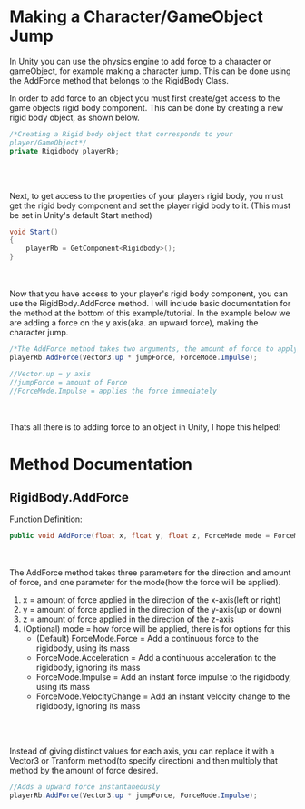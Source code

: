 # Making a Character/GameObject Jump

In Unity you can use the physics engine to add force to a character or gameObject, for example making a character jump. This can be done using the AddForce method that belongs to the RigidBody Class. 

In order to add force to an object you must first create/get access to the game objects rigid body component. This can be done by creating a new rigid body object, as shown below.

```C#
/*Creating a Rigid body object that corresponds to your 
player/GameObject*/
private Rigidbody playerRb;
```
<br></br>

Next, to get access to the properties of your players rigid body, you must get the rigid body component and set the player rigid body to it. (This must be set in Unity's default Start method)

```C#
void Start()
{
	playerRb = GetComponent<Rigidbody>();
}
```
<br></br>
Now that you have access to your player's rigid body component, you can use the RigidBody.AddForce method. I will include basic documentation for the method at the bottom of this example/tutorial. In the example below we are adding a force on the y axis(aka. an upward force), making the character jump.

```C#
/*The AddForce method takes two arguments, the amount of force to apply on a specific axis, and the method in which the force is applied*/
playerRb.AddForce(Vector3.up * jumpForce, ForceMode.Impulse);

//Vector.up = y axis
//jumpForce = amount of Force
//ForceMode.Impulse = applies the force immediately
```
<br></br>
Thats all there is to adding force to an object in Unity, I hope this helped!

# Method Documentation

## RigidBody.AddForce

Function Definition:

```C#
public void AddForce(float x, float y, float z, ForceMode mode = ForceMode.Force);
```
<br></br>
The AddForce method takes three parameters for the direction and amount of force, and one parameter for the mode(how the force will be applied).

1.  x = amount of force applied in the direction of the x-axis(left or right)
2.  y = amount of force applied in the direction of the y-axis(up or down)
3.  z = amount of force applied in the direction of the z-axis
4.  (Optional) mode = how force will be applied, there is for options for this
    -   (Default) ForceMode.Force = Add a continuous force to the rigidbody, using its mass
    -   ForceMode.Acceleration = Add a continuous acceleration to the rigidbody, ignoring its mass
    -   ForceMode.Impulse = Add an instant force impulse to the rigidbody, using its mass
    -   ForceMode.VelocityChange = Add an instant velocity change to the rigidbody, ignoring its mass
    
<br></br>

Instead of giving distinct values for each axis, you can replace it with a Vector3 or Tranform method(to specify direction) and then multiply that method by the amount of force desired.

```C#
//Adds a upward force instantaneously
playerRb.AddForce(Vector3.up * jumpForce, ForceMode.Impulse);
```
